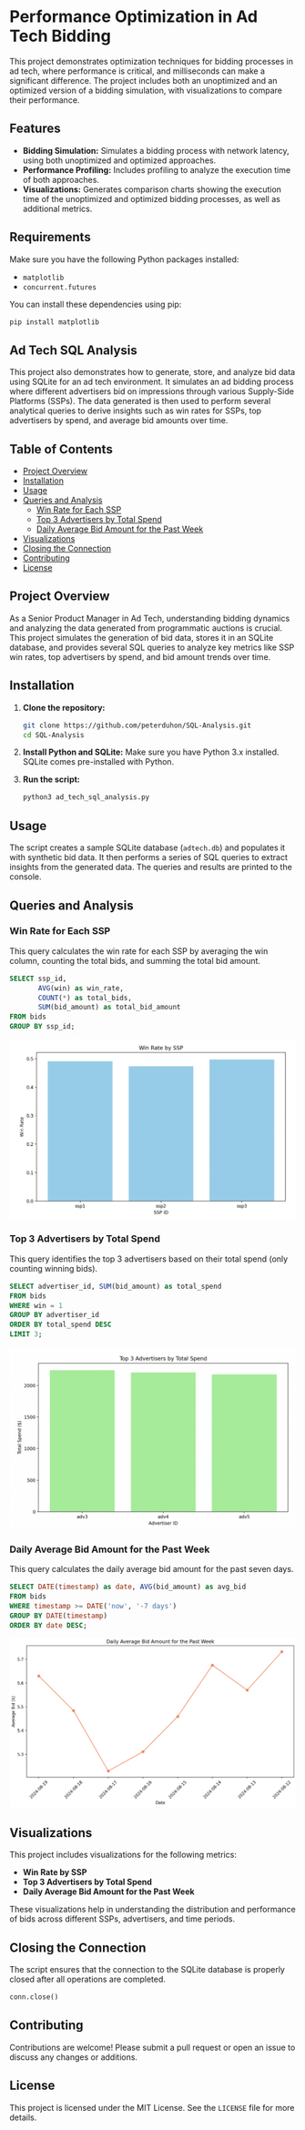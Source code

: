 # Performance Optimization in Ad Tech Bidding

This project demonstrates optimization techniques for bidding processes in ad tech, where performance is critical, and milliseconds can make a significant difference. The project includes both an unoptimized and an optimized version of a bidding simulation, with visualizations to compare their performance.

## Features

- **Bidding Simulation:** Simulates a bidding process with network latency, using both unoptimized and optimized approaches.
- **Performance Profiling:** Includes profiling to analyze the execution time of both approaches.
- **Visualizations:** Generates comparison charts showing the execution time of the unoptimized and optimized bidding processes, as well as additional metrics.

## Requirements

Make sure you have the following Python packages installed:

- `matplotlib`
- `concurrent.futures`

You can install these dependencies using pip:

```bash
pip install matplotlib
```

## Ad Tech SQL Analysis

This project also demonstrates how to generate, store, and analyze bid data using SQLite for an ad tech environment. It simulates an ad bidding process where different advertisers bid on impressions through various Supply-Side Platforms (SSPs). The data generated is then used to perform several analytical queries to derive insights such as win rates for SSPs, top advertisers by spend, and average bid amounts over time.

## Table of Contents

- [Project Overview](#project-overview)
- [Installation](#installation)
- [Usage](#usage)
- [Queries and Analysis](#queries-and-analysis)
  - [Win Rate for Each SSP](#win-rate-for-each-ssp)
  - [Top 3 Advertisers by Total Spend](#top-3-advertisers-by-total-spend)
  - [Daily Average Bid Amount for the Past Week](#daily-average-bid-amount-for-the-past-week)
- [Visualizations](#visualizations)
- [Closing the Connection](#closing-the-connection)
- [Contributing](#contributing)
- [License](#license)

## Project Overview

As a Senior Product Manager in Ad Tech, understanding bidding dynamics and analyzing the data generated from programmatic auctions is crucial. This project simulates the generation of bid data, stores it in an SQLite database, and provides several SQL queries to analyze key metrics like SSP win rates, top advertisers by spend, and bid amount trends over time.

## Installation

1. **Clone the repository:**
   ```bash
   git clone https://github.com/peterduhon/SQL-Analysis.git
   cd SQL-Analysis
   ```

2. **Install Python and SQLite:**
   Make sure you have Python 3.x installed. SQLite comes pre-installed with Python.

3. **Run the script:**
   ```bash
   python3 ad_tech_sql_analysis.py
   ```

## Usage

The script creates a sample SQLite database (`adtech.db`) and populates it with synthetic bid data. It then performs a series of SQL queries to extract insights from the generated data. The queries and results are printed to the console.

## Queries and Analysis

### Win Rate for Each SSP

This query calculates the win rate for each SSP by averaging the win column, counting the total bids, and summing the total bid amount.

```sql
SELECT ssp_id, 
       AVG(win) as win_rate, 
       COUNT(*) as total_bids,
       SUM(bid_amount) as total_bid_amount
FROM bids
GROUP BY ssp_id;
```

![Win Rate by SSP](images/winratebyssp.png)

### Top 3 Advertisers by Total Spend

This query identifies the top 3 advertisers based on their total spend (only counting winning bids).

```sql
SELECT advertiser_id, SUM(bid_amount) as total_spend
FROM bids
WHERE win = 1
GROUP BY advertiser_id
ORDER BY total_spend DESC
LIMIT 3;
```

![Top 3 Advertisers by Total Spend](images/top3advertisersbytotalspend.png)

### Daily Average Bid Amount for the Past Week

This query calculates the daily average bid amount for the past seven days.

```sql
SELECT DATE(timestamp) as date, AVG(bid_amount) as avg_bid
FROM bids
WHERE timestamp >= DATE('now', '-7 days')
GROUP BY DATE(timestamp)
ORDER BY date DESC;
```

![Daily Average Bid Amount](images/dailyaveragebidpastweek.png)

## Visualizations

This project includes visualizations for the following metrics:
- **Win Rate by SSP**
- **Top 3 Advertisers by Total Spend**
- **Daily Average Bid Amount for the Past Week**

These visualizations help in understanding the distribution and performance of bids across different SSPs, advertisers, and time periods.

## Closing the Connection

The script ensures that the connection to the SQLite database is properly closed after all operations are completed.

```python
conn.close()
```

## Contributing

Contributions are welcome! Please submit a pull request or open an issue to discuss any changes or additions.

## License

This project is licensed under the MIT License. See the `LICENSE` file for more details.
```
